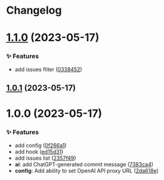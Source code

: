 # Changelog

# [1.1.0](https://github.com/canisminor1990/lobe-commit/compare/v1.0.1...v1.1.0) (2023-05-17)

### ✨ Features

- add issues fliter ([0338452](https://github.com/canisminor1990/lobe-commit/commit/0338452))

## [1.0.1](https://github.com/canisminor1990/lobe-commit/compare/v1.0.0...v1.0.1) (2023-05-17)

# 1.0.0 (2023-05-17)

### ✨ Features

- add config ([0f266a1](https://github.com/canisminor1990/lobe-commit/commit/0f266a1))
- add hook ([ed15d31](https://github.com/canisminor1990/lobe-commit/commit/ed15d31))
- add issues list ([2357f49](https://github.com/canisminor1990/lobe-commit/commit/2357f49))
- **ai**: add ChatGPT-generated commit message ([7383ca4](https://github.com/canisminor1990/lobe-commit/commit/7383ca4))
- **config**: Add ability to set OpenAI API proxy URL ([2da618e](https://github.com/canisminor1990/lobe-commit/commit/2da618e))
